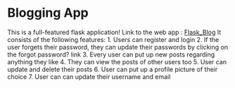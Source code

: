 # Blogging App

This is a full-featured flask application!
Link to the web app : [Flask_Blog](https://blog-flaskwebapp.herokuapp.com)
It consists of the following features:
    1. Users can register and login
    2. If the user forgets their password, they can update their passwords by clicking on the forgot password? link
    3. Every user can put up new posts regarding anything they like
    4. They can view the posts of other users too 
    5. User can update and delete their posts 
    6. User can put up a profile picture of their choice
    7. User can can update their username and email
